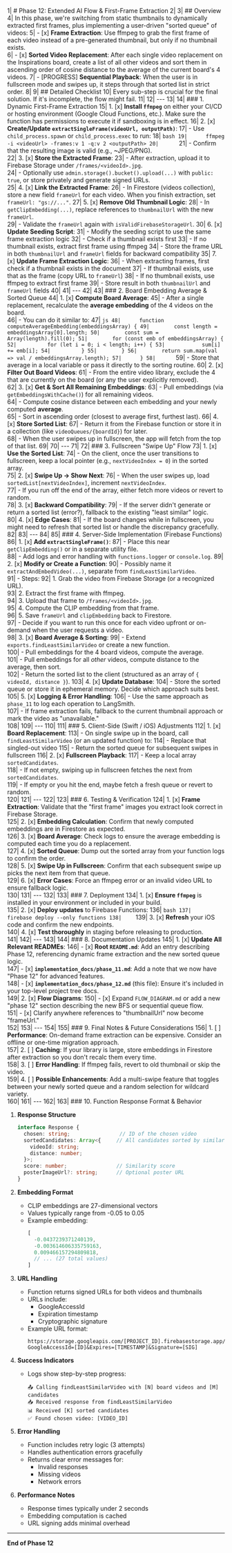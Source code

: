 1| # Phase 12: Extended AI Flow & First-Frame Extraction
2|
3| ## Overview
4| In this phase, we're switching from static thumbnails to dynamically extracted first frames, plus implementing a user-driven "sorted queue" of videos:
5| - [x] **Frame Extraction**: Use ffmpeg to grab the first frame of each video instead of a pre-generated thumbnail, but only if no thumbnail exists.  
6| - [x] **Sorted Video Replacement**: After each single video replacement on the Inspirations board, create a list of all other videos and sort them in ascending order of cosine distance to the average of the current board's 4 videos.
7| - [PROGRESS] **Sequential Playback**: When the user is in fullscreen mode and swipes up, it steps through that sorted list in strict order.
8|
9| ## Detailed Checklist
10| Every sub-step is crucial for the final solution. If it's incomplete, the flow might fail. 
11|
12| ---
13|
14| ### 1. Dynamic First-Frame Extraction
15| 1. [x] **Install `ffmpeg`** on either your CI/CD or hosting environment (Google Cloud Functions, etc.). Make sure the function has permissions to execute it if sandboxing is in effect.
16| 2. [x] **Create/Update `extractSingleFrame(videoUrl, outputPath)`**:
17|    - Use `child_process.spawn` or `child_process.exec` to run:
18|      ```bash
19|      ffmpeg -i <videoUrl> -frames:v 1 -q:v 2 <outputPath>
20|      ```
21|    - Confirm that the resulting image is valid (e.g., ~JPEG/PNG).  
22| 3. [x] **Store the Extracted Frame**:
23|    - After extraction, upload it to Firebase Storage under `/frames/<videoId>.jpg`.  
24|    - Optionally use `admin.storage().bucket().upload(...)` with `public: true`, or store privately and generate signed URLs.  
25| 4. [x] **Link the Extracted Frame**:
26|    - In Firestore (videos collection), store a new field `frameUrl` for each video. When you finish extraction, set `frameUrl: "gs://..."`.
27| 5. [x] **Remove Old Thumbnail Logic**:
28|    - In `getClipEmbedding(...)`, replace references to `thumbnailUrl` with the new `frameUrl`.  
29|    - Validate the `frameUrl` again with `isValidFirebaseStorageUrl`. 
30| 6. [x] **Update Seeding Script**:
31|    - Modify the seeding script to use the same frame extraction logic
32|    - Check if a thumbnail exists first
33|    - If no thumbnail exists, extract first frame using ffmpeg
34|    - Store the frame URL in both `thumbnailUrl` and `frameUrl` fields for backward compatibility
35| 7. [x] **Update Frame Extraction Logic**:
36|    - When extracting frames, first check if a thumbnail exists in the document
37|    - If thumbnail exists, use that as the frame (copy URL to `frameUrl`)
38|    - If no thumbnail exists, use ffmpeg to extract first frame
39|    - Store result in both `thumbnailUrl` and `frameUrl` fields
40|
41| ---
42|
43| ### 2. Board Embedding Average & Sorted Queue
44| 1. [x] **Compute Board Average**:
45|    - After a single replacement, recalculate the **average embedding** of the 4 videos on the board.  
46|    - You can do it similar to:
47|      ```js
48|      function computeAverageEmbedding(embeddingsArray) {
49|        const length = embeddingsArray[0].length;
50|        const sum = Array(length).fill(0);
51|        for (const emb of embeddingsArray) {
52|          for (let i = 0; i < length; i++) {
53|            sum[i] += emb[i];
54|          }
55|        }
56|        return sum.map(val => val / embeddingsArray.length);
57|      }
58|      ```
59|    - Store that average in a local variable or pass it directly to the sorting routine. 
60| 2. [x] **Filter Out Board Videos**:
61|    - From the entire video library, exclude the 4 that are currently on the board (or any the user explicitly removed).  
62| 3. [x] **Get & Sort All Remaining Embeddings**:
63|    - Pull embeddings (via `getEmbeddingsWithCache()`) for all remaining videos.  
64|    - Compute cosine distance between each embedding and your newly computed **average**.  
65|    - Sort in ascending order (closest to average first, furthest last).
66| 4. [x] **Store Sorted List**:
67|    - Return it from the Firebase function or store it in a collection (like `videoQueues/{boardId}`) for later.  
68|    - When the user swipes up in fullscreen, the app will fetch from the top of that list. 
69|
70| ---
71|
72| ### 3. Fullscreen "Swipe Up" Flow
73| 1. [x] **Use the Sorted List**:
74|    - On the client, once the user transitions to fullscreen, keep a local pointer (e.g., `nextVideoIndex = 0`) in the sorted array.  
75| 2. [x] **Swipe Up -> Show Next**:
76|    - When the user swipes up, load `sortedList[nextVideoIndex]`, increment `nextVideoIndex`.  
77|    - If you run off the end of the array, either fetch more videos or revert to random.  
78| 3. [x] **Backward Compatibility**:
79|    - If the server didn't generate or return a sorted list (error?), fallback to the existing "least similar" logic.  
80| 4. [x] **Edge Cases**:
81|    - If the board changes while in fullscreen, you might need to refresh that sorted list or handle the discrepancy gracefully.  
82|
83| ---
84|
85| ### 4. Server-Side Implementation (Firebase Functions)
86| 1. [x] **Add `extractSingleFrame()`**:
87|    - Place this near `getClipEmbedding()` or in a separate utility file.  
88|    - Add logs and error handling with `functions.logger` or `console.log`. 
89| 2. [x] **Modify or Create a Function**:
90|    - Possibly name it `extractAndEmbedVideo(...)`, separate from `findLeastSimilarVideo`.  
91|    - Steps:
92|      1. Grab the video from Firebase Storage (or a recognized URL).  
93|      2. Extract the first frame with ffmpeg.  
94|      3. Upload that frame to `/frames/<videoId>.jpg`.  
95|      4. Compute the CLIP embedding from that frame.  
96|      5. Save `frameUrl` and `clipEmbedding` back to Firestore.  
97|    - Decide if you want to run this once for each video upfront or on-demand when the user requests a video.  
98| 3. [x] **Board Average & Sorting**:
99|    - Extend `exports.findLeastSimilarVideo` or create a new function.  
100|    - Pull embeddings for the 4 board videos, compute the average.  
101|    - Pull embeddings for all *other* videos, compute distance to the average, then sort.  
102|    - Return the sorted list to the client (structured as an array of `{ videoId, distance }`). 
103| 4. [x] **Update Database**:
104|    - Store the sorted queue or store it in ephemeral memory. Decide which approach suits best.  
105| 5. [x] **Logging & Error Handling**:
106|    - Use the same approach as `phase_11` to log each operation to LangSmith.  
107|    - If frame extraction fails, fallback to the current thumbnail approach or mark the video as "unavailable."  
108|
109| ---
110|
111| ### 5. Client-Side (Swift / iOS) Adjustments
112| 1. [x] **Board Replacement**:
113|    - On single swipe up in the board, call `findLeastSimilarVideo` (or an updated function) to:
114|      - Replace that singled-out video
115|      - Return the sorted queue for subsequent swipes in fullscreen
116| 2. [x] **Fullscreen Playback**:
117|    - Keep a local array `sortedCandidates`.  
118|    - If not empty, swiping up in fullscreen fetches the next from `sortedCandidates`.  
119|    - If empty or you hit the end, maybe fetch a fresh queue or revert to random.  
120|
121| ---
122|
123| ### 6. Testing & Verification
124| 1. [x] **Frame Extraction**: Validate that the "first frame" images you extract look correct in Firebase Storage.  
125| 2. [x] **Embedding Calculation**: Confirm that newly computed embeddings are in Firestore as expected.  
126| 3. [x] **Board Average**: Check logs to ensure the average embedding is computed each time you do a replacement.  
127| 4. [x] **Sorted Queue**: Dump out the sorted array from your function logs to confirm the order.  
128| 5. [x] **Swipe Up in Fullscreen**: Confirm that each subsequent swipe up picks the next item from that queue.  
129| 6. [x] **Error Cases**: Force an ffmpeg error or an invalid video URL to ensure fallback logic.  
130|
131| ---
132|
133| ### 7. Deployment
134| 1. [x] **Ensure `ffmpeg`** is installed in your environment or included in your build.  
135| 2. [x] **Deploy updates** to Firebase Functions:
136|    ```bash
137|    firebase deploy --only functions
138|    ```
139| 3. [x] **Refresh** your iOS code and confirm the new endpoints.  
140| 4. [x] **Test thoroughly** in staging before releasing to production.  
141|
142| ---
143|
144| ### 8. Documentation Updates
145| 1. [x] **Update All Relevant READMEs**:
146|    - [x] **Root `README.md`**: Add an entry describing Phase 12, referencing dynamic frame extraction and the new sorted queue logic.  
147|    - [x] **`implementation_docs/phase_11.md`**: Add a note that we now have "Phase 12" for advanced features.  
148|    - [x] **`implementation_docs/phase_12.md`** (this file): Ensure it's included in your top-level project tree docs.  
149| 2. [x] **Flow Diagrams**:
150|    - [x] Expand `FLOW_DIAGRAM.md` or add a new "phase 12" section describing the new BFS or sequential queue flow.  
151|    - [x] Clarify anywhere references to "thumbnailUrl" now become "frameUrl."  
152|
153| ---
154|
155| ### 9. Final Notes & Future Considerations
156| 1. [ ] **Performance**: On-demand frame extraction can be expensive. Consider an offline or one-time migration approach.  
157| 2. [ ] **Caching**: If your library is large, store embeddings in Firestore after extraction so you don't recalc them every time.  
158| 3. [ ] **Error Handling**: If ffmpeg fails, revert to old thumbnail or skip the video.  
159| 4. [ ] **Possible Enhancements**: Add a multi-swipe feature that toggles between your newly sorted queue and a random selection for wildcard variety.  
160|
161| ---
162|
163| ### 10. Function Response Format & Behavior
1. **Response Structure**
   ```typescript
   interface Response {
     chosen: string;                // ID of the chosen video
     sortedCandidates: Array<{     // All candidates sorted by similarity
       videoId: string;
       distance: number;
     }>;
     score: number;                // Similarity score
     posterImageUrl?: string;      // Optional poster URL
   }
   ```

2. **Embedding Format**
   - CLIP embeddings are 27-dimensional vectors
   - Values typically range from -0.05 to 0.05
   - Example embedding:
     ```javascript
     [
       -0.0437239371240139,
       -0.003614606335759163,
       0.009466157294809818,
       // ... (27 total values)
     ]
     ```

3. **URL Handling**
   - Function returns signed URLs for both videos and thumbnails
   - URLs include:
     - GoogleAccessId
     - Expiration timestamp
     - Cryptographic signature
   - Example URL format:
     ```
     https://storage.googleapis.com/[PROJECT_ID].firebasestorage.app/[PATH]?GoogleAccessId=[ID]&Expires=[TIMESTAMP]&Signature=[SIG]
     ```

4. **Success Indicators**
   - Logs show step-by-step progress:
     ```
     📤 Calling findLeastSimilarVideo with [N] board videos and [M] candidates
     📥 Received response from findLeastSimilarVideo
     📊 Received [K] sorted candidates
     ✅ Found chosen video: [VIDEO_ID]
     ```

5. **Error Handling**
   - Function includes retry logic (3 attempts)
   - Handles authentication errors gracefully
   - Returns clear error messages for:
     - Invalid responses
     - Missing videos
     - Network errors

6. **Performance Notes**
   - Response times typically under 2 seconds
   - Embedding computation is cached
   - URL signing adds minimal overhead

---
**End of Phase 12**  